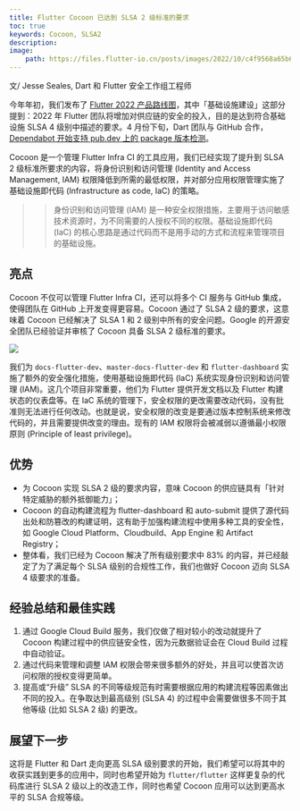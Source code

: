 ```yaml
---
title: Flutter Cocoon 已达到 SLSA 2 级标准的要求
toc: true
keywords: Cocoon, SLSA2
description: 
image:
    path: https://files.flutter-io.cn/posts/images/2022/10/c4f9568a65b61.jpg
---
```


文/ Jesse Seales, Dart 和 Flutter 安全工作组工程师

今年年初，我们发布了 [Flutter 2022 产品路线图](https://flutter.cn/posts/flutter-2022-roadmap)，其中「基础设施建设」这部分提到：2022 年 Flutter 团队将增加对供应链的安全的投入，目的是达到符合基础设施 SLSA 4 级别中描述的要求。4 月份下旬，Dart 团队与 GitHub 合作，[Dependabot 开始支持 pub.dev 上的 package 版本检测](https://flutter.cn/posts/pub-beta-support-for-dependabot-version-updates)。

Cocoon 是一个管理 Flutter Infra CI 的工具应用，我们已经实现了提升到 SLSA 2 级标准所要求的内容，将身份识别和访问管理 (Identity and Access Management, IAM) 权限降低到所需的最低权限，并对部分应用权限管理实施了基础设施即代码 (Infrastructure as code, IaC) 的策略。

>> 身份识别和访问管理 (IAM) 是一种安全权限措施，主要用于访问敏感技术资源时，为不同需要的人授权不同的权限。基础设施即代码 (IaC) 的核心思路是通过代码而不是用手动的方式和流程来管理项目的基础设施。

## 亮点

Cocoon 不仅可以管理 Flutter Infra CI，还可以将多个 CI 服务与 GitHub 集成，使得团队在 GitHub 上开发变得更容易。Cocoon 通过了 SLSA 2 级的要求，这意味着 Cocoon 已经解决了 SLSA 1 和 2 级别中所有的安全问题。Google 的开源安全团队已经验证并审核了 Cocoon 具备 SLSA 2 级标准的要求。

![]({{site.flutter-files-cn}}posts/images/2022/10/99938ae2c6677.png)

我们为 `docs-flutter-dev`、`master-docs-flutter-dev` 和 `flutter-dashboard` 实施了额外的安全强化措施，使用基础设施即代码 (IaC) 系统实现身份识别和访问管理 (IAM)。这几个项目非常重要，他们为 Flutter 提供开发文档以及 Flutter 构建状态的仪表盘等。在 IaC 系统的管理下，安全权限的更改需要改动代码，没有批准则无法进行任何改动。也就是说，安全权限的改变是要通过版本控制系统来修改代码的，并且需要提供改变的理由。现有的 IAM 权限将会被减弱以遵循最小权限原则 (Principle of least privilege)。

## 优势

- 为 Cocoon 实现 SLSA 2 级的要求内容，意味 Cocoon 的供应链具有「针对特定威胁的额外抵御能力」；
- Cocoon 的自动构建流程为 flutter-dashboard 和 auto-submit 提供了源代码出处和防篡改的构建证明，这有助于加强构建流程中使用多种工具的安全性，如 Google Cloud Platform、Cloudbuild、App Engine 和 Artifact Registry；
- 整体看，我们已经为 Cocoon 解决了所有级别要求中 83% 的内容，并已经敲定了为了满足每个 SLSA 级别的合规性工作，我们也做好 Cocoon 迈向 SLSA 4 级要求的准备。

## 经验总结和最佳实践

1. 通过 Google Cloud Build 服务，我们仅做了相对较小的改动就提升了 Cocoon 构建过程中的供应链安全性，因为元数据验证会在 Cloud Build 过程中自动验证。
1. 通过代码来管理和调整 IAM 权限会带来很多额外的好处，并且可以使首次访问权限的授权变得更简单。
1. 提高或“升级” SLSA 的不同等级规范有时需要根据应用的构建流程等因素做出不同的投入。在争取达到最高级别 (SLSA 4) 的过程中会需要做很多不同于其他等级 (比如 SLSA 2 级) 的更改。

## 展望下一步

这将是 Flutter 和 Dart 走向更高 SLSA 级别要求的开始，我们希望可以将其中的收获实践到更多的应用中，同时也希望开始为 `flutter/flutter` 这样更复杂的代码库进行 SLSA 2 级以上的改造工作，同时也希望 Cocoon 应用可以达到更高水平的 SLSA 合规等级。

